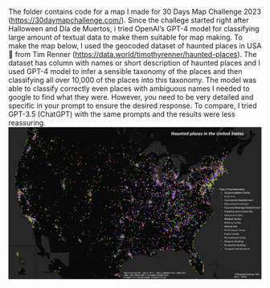 The folder contains code for a map I made for 30 Days Map Challenge 2023 (https://30daymapchallenge.com/).  Since the challege started right after Halloween and Día de Muertos, i tried OpenAI’s GPT-4 model for classifying large amount of textual data to make them suitable for map making.
To make the map below, I used the geocoded dataset of haunted places in USA 👻 from Tim Renner (https://data.world/timothyrenner/haunted-places). The dataset has column with names or short description of haunted places and I used GPT-4 model to infer a sensible taxonomy of the places and then classifying all over 10,000 of the places into this taxonomy. The model was able to classify correctly even places with ambiguous names I needed to google to find what they were. However, you need to be very detailed and specific in your prompt to ensure the desired response. To compare, I tried GPT-3.5 (ChatGPT) with the same prompts and the results were less reassuring. 
![Where to go ghost-hunting:](HauntedUS_map.png)
